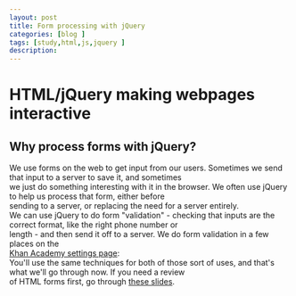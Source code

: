 ```yaml
---
layout: post
title: Form processing with jQuery
categories: [blog ]
tags: [study,html,js,jquery ]
description: 
---  
```


# HTML/jQuery making webpages interactive
## Why process forms with jQuery?

We use forms on the web to get input from our users. Sometimes we send that input to a server to save it, and sometimes  
we just do something interesting with it in the browser. We often use jQuery to help us process that form, either before  
sending to a server, or replacing the need for a server entirely.  
We can use jQuery to do form "validation" - checking that inputs are the correct format, like the right phone number or   
length - and then send it off to a server. We do form validation in a few places on the  
[Khan Academy settings page](https://www.khanacademy.org/settings/account "Khan Academy settings page"):  
You'll use the same techniques for both of those sort of uses, and that's what we'll go through now. If you need a review  
of HTML forms first, go through [these slides](http://www.teaching-materials.org/htmlcss-1day/html-forms/slides.html#slide1 "these slides").  
